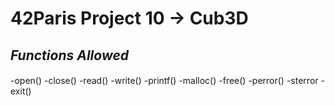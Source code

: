 # 42Paris Project 10 -> Cub3D

## *Functions Allowed*

#### 
  -open()
  -close()
  -read()
  -write()
  -printf()
  -malloc()
  -free()
  -perror()
  -sterror
  -exit()

  
